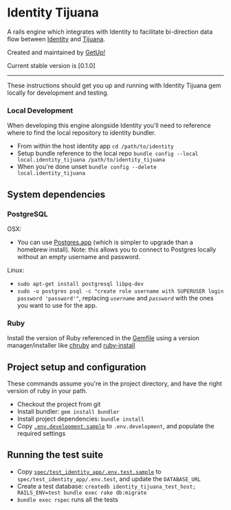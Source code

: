 # Identity Tijuana

A rails engine which integrates with Identity to facilitate bi-direction data flow between [Identity](https://github.com/the-open/identity) and [Tijuana](https://github.com/getup/tijuana).

Created and maintained by [GetUp!](https://getup.org.au)

Current stable version is [0.1.0]

---

These instructions should get you up and running with Identity Tijuana gem locally for development and testing. 

### Local Development

When developing this engine alongside Identity you'll need to reference where to find the local repository to identity bundler.
- From within the host identity app `cd /path/to/identity`
- Setup bundle reference to the local repo `bundle config --local local.identity_tijuana /path/to/identity_tijuana`
- When you're done unset `bundle config --delete local.identity_tijuana`

## System dependencies

### PostgreSQL
OSX:
- You can use [Postgres.app](https://postgresapp.com/) (which is simpler to upgrade than a homebrew install). Note: this allows you to connect to Postgres locally without an empty username and password.

Linux:
- `sudo apt-get install postgresql libpq-dev`
- `sudo -u postgres psql -c "create role username with SUPERUSER login password 'password'"`, replacing _`username`_ and _`password`_ with the ones you want to use for the app.

### Ruby
Install the version of Ruby referenced in the [Gemfile](./Gemfile#L3) using a version manager/installer like [chruby](https://github.com/postmodern/chruby) and [ruby-install](https://github.com/postmodern/ruby-install)

## Project setup and configuration
These commands assume you're in the project directory, and have the right version of ruby in your path.
- Checkout the project from git
- Install bundler: `gem install bundler`
- Install project dependencies: `bundle install`
- Copy [`.env.development.sample`](./.env.development.sample) to `.env.development`, and populate the required settings

## Running the test suite
- Copy [`spec/test_identity_app/.env.test.sample`](./spec/test_identity_app/.env.test.sample) to `spec/test_identity_app/.env.test`, and update the `DATABASE_URL`
- Create a test database: `createdb identity_tijuana_test_host; RAILS_ENV=test bundle exec rake db:migrate`
- `bundle exec rspec` runs all the tests
